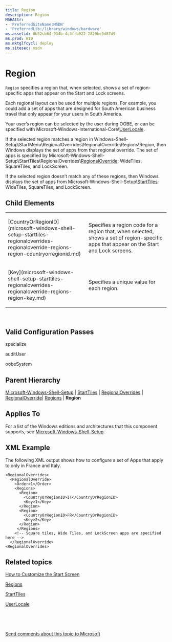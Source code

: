 ```yaml
---
title: Region
description: Region
MSHAttr:
- 'PreferredSiteName:MSDN'
- 'PreferredLib:/library/windows/hardware'
ms.assetid: 0b52cb64-934b-4c3f-b922-2829be5d87d9
ms.prod: W10
ms.mktglfcycl: deploy
ms.sitesec: msdn
---
```


# Region


`Region` specifies a region that, when selected, shows a set of region-specific apps that appear on the Start and Lock screens.

Each regional layout can be used for multiple regions. For example, you could add a set of apps that are designed for South American business travel that only appear for your users in South America.

Your user’s region can be selected by the user during OOBE, or can be specified with Microsoft-Windows-International-Core\\[UserLocale](microsoft-windows-international-coreuserlocale.md).

If the selected region matches a region in Windows-Shell-Setup\\StartMenu\\RegionalOverrides\\RegionalOverride\\Regions\\Region, then Windows displays the set of apps from that regional override. The set of apps is specified by Microsoft-Windows-Shell-Setup\\StartTiles\\RegionalOverrides\\[RegionalOverride](microsoft-windows-shell-setup-starttiles-regionaloverrides-regionaloverride.md): WideTiles, SquareTiles, and LockScreen.

If the selected region doesn’t match any of these regions, then Windows displays the set of apps from Microsoft-Windows-Shell-Setup\\[StartTiles](microsoft-windows-shell-setup-starttiles.md): WideTiles, SquareTiles, and LockScreen.

## Child Elements


<table>
<colgroup>
<col width="50%" />
<col width="50%" />
</colgroup>
<tbody>
<tr class="odd">
<td><p>[CountryOrRegionID](microsoft-windows-shell-setup-starttiles-regionaloverrides-regionaloverride-regions-region-countryorregionid.md)</p></td>
<td><p>Specifies a region code for a region that, when selected, shows a set of region-specific apps that appear on the Start and Lock screens.</p></td>
</tr>
<tr class="even">
<td><p>[Key](microsoft-windows-shell-setup-starttiles-regionaloverrides-regionaloverride-regions-region-key.md)</p></td>
<td><p>Specifies a unique value for each region.</p></td>
</tr>
</tbody>
</table>

 

## Valid Configuration Passes


specialize

auditUser

oobeSystem

## Parent Hierarchy


[Microsoft-Windows-Shell-Setup](microsoft-windows-shell-setup.md) | [StartTiles](microsoft-windows-shell-setup-starttiles.md) | [RegionalOverrides](microsoft-windows-shell-setup-starttiles-regionaloverrides.md) | [RegionalOverride](microsoft-windows-shell-setup-starttiles-regionaloverrides-regionaloverride.md)| [Regions](microsoft-windows-shell-setup-starttiles-regionaloverrides-regionaloverride-regions.md) | **Region**

## Applies To


For a list of the Windows editions and architectures that this component supports, see [Microsoft-Windows-Shell-Setup](microsoft-windows-shell-setup.md).

## XML Example


The following XML output shows how to configure a set of Apps that apply to only in France and Italy.

``` syntax
<RegionalOverrides>
  <RegionalOverride>
    <Order>1</Order>
    <Regions>
      <Region>
        <CountryOrRegionID>IT</CountryOrRegionID>
        <Key>1</Key>
      </Region>
      <Region>
        <CountryOrRegionID>FR</CountryOrRegionID>
        <Key>2</Key>
      </Region>
     </Regions>
    <!-- Square tiles, Wide Tiles, and LockScreen apps are specified here -->
  </RegionalOverride>
<RegionalOverrides>
```

## Related topics


[How to Customize the Start Screen](http://go.microsoft.com/fwlink/?LinkId=254187)

[Regions](microsoft-windows-shell-setup-starttiles-regionaloverrides-regionaloverride-regions.md)

[StartTiles](microsoft-windows-shell-setup-starttiles.md)

[UserLocale](microsoft-windows-international-coreuserlocale.md)

 

 

[Send comments about this topic to Microsoft](mailto:wsddocfb@microsoft.com?subject=Documentation%20feedback%20%5Bp_unattend\p_unattend%5D:%20Region%20%20RELEASE:%20%2810/3/2016%29&body=%0A%0APRIVACY%20STATEMENT%0A%0AWe%20use%20your%20feedback%20to%20improve%20the%20documentation.%20We%20don't%20use%20your%20email%20address%20for%20any%20other%20purpose,%20and%20we'll%20remove%20your%20email%20address%20from%20our%20system%20after%20the%20issue%20that%20you're%20reporting%20is%20fixed.%20While%20we're%20working%20to%20fix%20this%20issue,%20we%20might%20send%20you%20an%20email%20message%20to%20ask%20for%20more%20info.%20Later,%20we%20might%20also%20send%20you%20an%20email%20message%20to%20let%20you%20know%20that%20we've%20addressed%20your%20feedback.%0A%0AFor%20more%20info%20about%20Microsoft's%20privacy%20policy,%20see%20http://privacy.microsoft.com/default.aspx. "Send comments about this topic to Microsoft")





